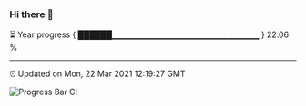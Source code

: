 ### Hi there 👋

⏳ Year progress { ██████▁▁▁▁▁▁▁▁▁▁▁▁▁▁▁▁▁▁▁▁▁▁▁▁ } 22.06 %

---

⏰ Updated on Mon, 22 Mar 2021 12:19:27 GMT

![Progress Bar CI](https://github.com/liununu/liununu/workflows/Progress%20Bar%20CI/badge.svg)
